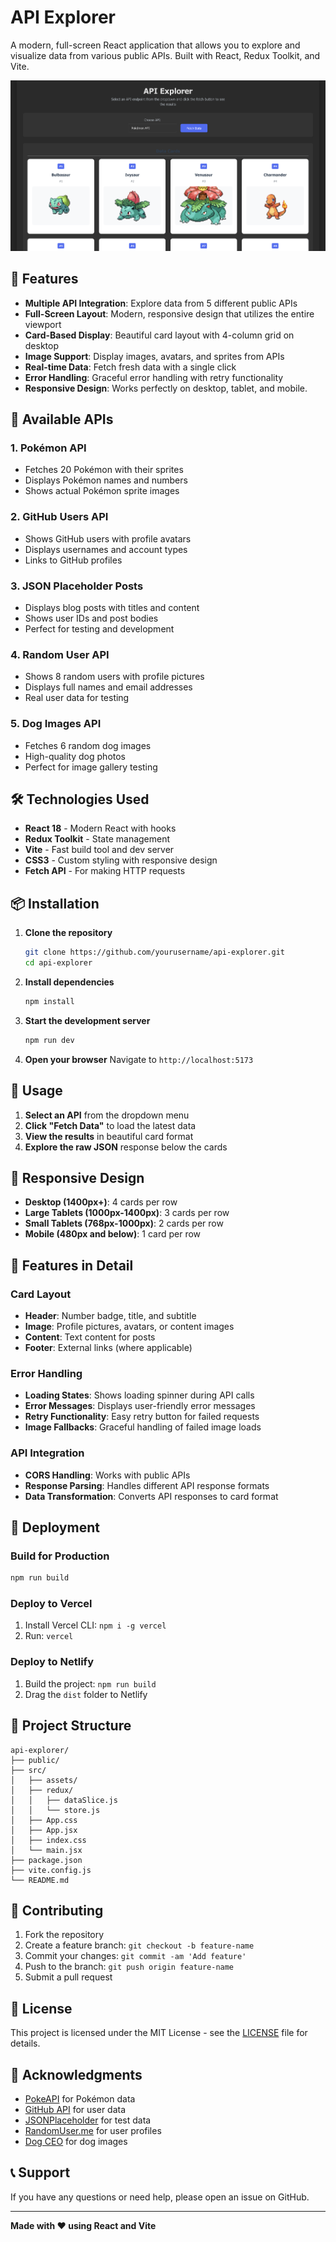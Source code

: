 # API Explorer

A modern, full-screen React application that allows you to explore and visualize data from various public APIs. Built with React, Redux Toolkit, and Vite.

![API Explorer Preview](https://raw.githubusercontent.com/Dhruvesh1611/api_explorer/main/src/assets/api_explorer.png)


## 🚀 Features

- **Multiple API Integration**: Explore data from 5 different public APIs
- **Full-Screen Layout**: Modern, responsive design that utilizes the entire viewport
- **Card-Based Display**: Beautiful card layout with 4-column grid on desktop
- **Image Support**: Display images, avatars, and sprites from APIs
- **Real-time Data**: Fetch fresh data with a single click
- **Error Handling**: Graceful error handling with retry functionality
- **Responsive Design**: Works perfectly on desktop, tablet, and mobile.

## 📡 Available APIs

### 1. **Pokémon API**
- Fetches 20 Pokémon with their sprites
- Displays Pokémon names and numbers
- Shows actual Pokémon sprite images

### 2. **GitHub Users API**
- Shows GitHub users with profile avatars
- Displays usernames and account types
- Links to GitHub profiles

### 3. **JSON Placeholder Posts**
- Displays blog posts with titles and content
- Shows user IDs and post bodies
- Perfect for testing and development

### 4. **Random User API**
- Shows 8 random users with profile pictures
- Displays full names and email addresses
- Real user data for testing

### 5. **Dog Images API**
- Fetches 6 random dog images
- High-quality dog photos
- Perfect for image gallery testing

## 🛠️ Technologies Used

- **React 18** - Modern React with hooks
- **Redux Toolkit** - State management
- **Vite** - Fast build tool and dev server
- **CSS3** - Custom styling with responsive design
- **Fetch API** - For making HTTP requests

## 📦 Installation

1. **Clone the repository**
   ```bash
   git clone https://github.com/yourusername/api-explorer.git
   cd api-explorer
   ```

2. **Install dependencies**
   ```bash
   npm install
   ```

3. **Start the development server**
   ```bash
   npm run dev
   ```

4. **Open your browser**
   Navigate to `http://localhost:5173`

## 🎯 Usage

1. **Select an API** from the dropdown menu
2. **Click "Fetch Data"** to load the latest data
3. **View the results** in beautiful card format
4. **Explore the raw JSON** response below the cards

## 📱 Responsive Design

- **Desktop (1400px+)**: 4 cards per row
- **Large Tablets (1000px-1400px)**: 3 cards per row
- **Small Tablets (768px-1000px)**: 2 cards per row
- **Mobile (480px and below)**: 1 card per row

## 🎨 Features in Detail

### Card Layout
- **Header**: Number badge, title, and subtitle
- **Image**: Profile pictures, avatars, or content images
- **Content**: Text content for posts
- **Footer**: External links (where applicable)

### Error Handling
- **Loading States**: Shows loading spinner during API calls
- **Error Messages**: Displays user-friendly error messages
- **Retry Functionality**: Easy retry button for failed requests
- **Image Fallbacks**: Graceful handling of failed image loads

### API Integration
- **CORS Handling**: Works with public APIs
- **Response Parsing**: Handles different API response formats
- **Data Transformation**: Converts API responses to card format

## 🚀 Deployment

### Build for Production
```bash
npm run build
```

### Deploy to Vercel
1. Install Vercel CLI: `npm i -g vercel`
2. Run: `vercel`

### Deploy to Netlify
1. Build the project: `npm run build`
2. Drag the `dist` folder to Netlify

## 📁 Project Structure

```
api-explorer/
├── public/
├── src/
│   ├── assets/
│   ├── redux/
│   │   ├── dataSlice.js
│   │   └── store.js
│   ├── App.css
│   ├── App.jsx
│   ├── index.css
│   └── main.jsx
├── package.json
├── vite.config.js
└── README.md
```

## 🤝 Contributing

1. Fork the repository
2. Create a feature branch: `git checkout -b feature-name`
3. Commit your changes: `git commit -am 'Add feature'`
4. Push to the branch: `git push origin feature-name`
5. Submit a pull request

## 📝 License

This project is licensed under the MIT License - see the [LICENSE](LICENSE) file for details.

## 🙏 Acknowledgments

- [PokeAPI](https://pokeapi.co/) for Pokémon data
- [GitHub API](https://developer.github.com/) for user data
- [JSONPlaceholder](https://jsonplaceholder.typicode.com/) for test data
- [RandomUser.me](https://randomuser.me/) for user profiles
- [Dog CEO](https://dog.ceo/) for dog images

## 📞 Support

If you have any questions or need help, please open an issue on GitHub.

---

**Made with ❤️ using React and Vite**
